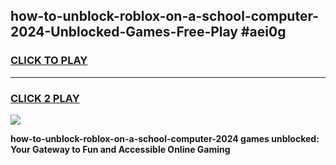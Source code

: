 
## how-to-unblock-roblox-on-a-school-computer-2024-Unblocked-Games-Free-Play #aei0g
<h3>
<a href="https://us.freeplayer.one?title=how-to-unblock-roblox-on-a-school-computer-2024&ref=9M">CLICK TO PLAY</a></h3>
<hr>

<h3>
<a href="https://us.freeplayer.one?title=how-to-unblock-roblox-on-a-school-computer-2024&ref=9M">CLICK 2 PLAY</a>
  
</h3>

<a href="https://us.freeplayer.one?title=how-to-unblock-roblox-on-a-school-computer-2024&ref=9M"><img src="https://clearcache.store/games.png"></a>


**how-to-unblock-roblox-on-a-school-computer-2024 games unblocked: Your Gateway to Fun and Accessible Online Gaming**
